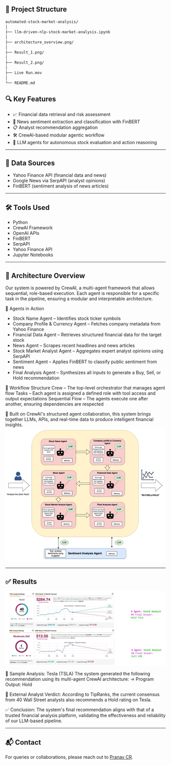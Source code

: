 ## 📁 Project Structure
```
automated-stock-market-analysis/
│
├── llm-driven-nlp-stock-market-analysis.ipynb
│         
├── architecture_overview.png/                         
│
├── Result_1.png/
│
├── Result_2.png/
│
├── Live Run.mov
│
└── README.md
```

## 🔍 Key Features

- 📈 Financial data retrieval and risk assessment
- 📰 News sentiment extraction and classification with FinBERT
- 📋 Analyst recommendation aggregation
- 🛠️ CrewAI-based modular agentic workflow
- 🤖 LLM agents for autonomous stock evaluation and action reasoning

---

## 📂 Data Sources

- Yahoo Finance API (financial data and news)
- Google News via SerpAPI (analyst opinions)
- FinBERT (sentiment analysis of news articles)

---

## 🛠️ Tools Used

- Python
- CrewAI Framework
- OpenAI APIs
- FinBERT
- SerpAPI
- Yahoo Finance API
- Jupyter Notebooks

---
## 🧠 Architecture Overview
Our system is powered by CrewAI, a multi-agent framework that allows sequential, role-based execution. Each agent is responsible for a specific task in the pipeline, ensuring a modular and interpretable architecture.

🧩 Agents in Action
- Stock Name Agent – Identifies stock ticker symbols
- Company Profile & Currency Agent – Fetches company metadata from Yahoo Finance
- Financial Data Agent – Retrieves structured financial data for the target stock
- News Agent – Scrapes recent headlines and news articles
- Stock Market Analyst Agent – Aggregates expert analyst opinions using SerpAPI
- Sentiment Agent – Applies FinBERT to classify public sentiment from news
- Final Analysis Agent – Synthesizes all inputs to generate a Buy, Sell, or Hold recommendation

🔁 Workflow Structure
Crew – The top-level orchestrator that manages agent flow
Tasks – Each agent is assigned a defined role with tool access and output expectations
Sequential Flow – The agents execute one after another, ensuring dependencies are respected

🧠 Built on CrewAI's structured agent collaboration, this system brings together LLMs, APIs, and real-time data to produce intelligent financial insights.
![Architecture Overview](architecture_overview.png)

---
## ✅ Results

![Results](Result_1.png)

🧠 Sample Analysis: Tesla (TSLA)
The system generated the following recommendation using its multi-agent CrewAI architecture:
→ Program Output: Hold

🔎 External Analyst Verdict:
According to TipRanks, the current consensus from 40 Wall Street analysts also recommends a Hold rating on Tesla.

✅ Conclusion:
The system's final recommendation aligns with that of a trusted financial analysis platform, validating the effectiveness and reliability of our LLM-based pipeline.

---



## 📬 Contact

For queries or collaborations, please reach out to [Pranav CR](https://github.com/PranavCR01).
